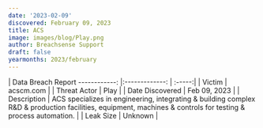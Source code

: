```yaml
---
date: '2023-02-09'
discovered: February 09, 2023
title: ACS
image: images/blog/Play.png
author: Breachsense Support
draft: false
yearmonths: 2023/february
---
```



| Data Breach Report
------------:     |:-------------:    | :-----:|
| Victim      | acscm.com      | 
| Threat Actor      | Play      | 
| Date Discovered      | Feb 09, 2023      | 
| Description      | ACS specializes in engineering, integrating & building complex R&D & production facilities, equipment, machines & controls for testing & process automation.      | 
| Leak Size      | Unknown      | 

